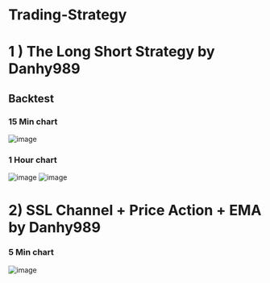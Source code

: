 # Trading-Strategy

# 1 ) The Long Short Strategy by Danhy989
## Backtest
### 15 Min chart
![image](https://user-images.githubusercontent.com/24559824/123744091-7278ff80-d8d8-11eb-98ea-e7afb58b81cc.png)
### 1 Hour chart
![image](https://user-images.githubusercontent.com/24559824/123745005-d2bc7100-d8d9-11eb-9750-d215f61247fd.png)
![image](https://user-images.githubusercontent.com/24559824/123756115-cc80c180-d8e6-11eb-8de5-f4b71b7597de.png)


# 2) SSL Channel + Price Action + EMA by Danhy989
### 5 Min chart
![image](https://user-images.githubusercontent.com/24559824/125080995-b1d0f880-e0ef-11eb-9834-cb5dd107e210.png)
